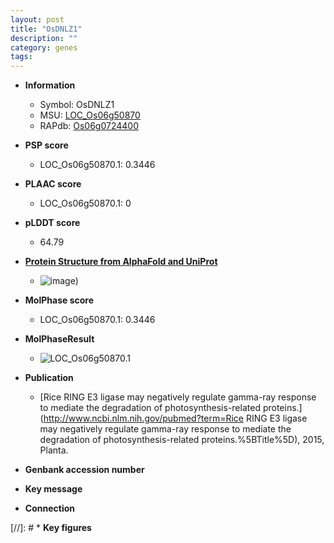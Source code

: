 ```yaml
---
layout: post
title: "OsDNLZ1"
description: ""
category: genes
tags: 
---
```


* **Information**  
    + Symbol: OsDNLZ1  
    + MSU: [LOC_Os06g50870](http://rice.plantbiology.msu.edu/cgi-bin/ORF_infopage.cgi?orf=LOC_Os06g50870)  
    + RAPdb: [Os06g0724400](http://rapdb.dna.affrc.go.jp/viewer/gbrowse_details/irgsp1?name=Os06g0724400)  

* **PSP score**  
    + LOC_Os06g50870.1: 0.3446 

* **PLAAC score**  
    + LOC_Os06g50870.1: 0 

* **pLDDT score**
    + 64.79

* **[Protein Structure from AlphaFold and UniProt](https://www.uniprot.org/uniprotkb/Q5Z992/entry#structure)**
    + ![image](https://ricepsp.github.io/images/Q5/AF-Q5Z992-F1.png))

* **MolPhase score**
    + LOC_Os06g50870.1: 0.3446

* **MolPhaseResult**
    + ![LOC_Os06g50870.1](https://ricepsp.github.io/pictures/LOC_Os06g/LOC_Os06g50870.1.png)

* **Publication**  
    + [Rice RING E3 ligase may negatively regulate gamma-ray response to mediate the degradation of photosynthesis-related proteins.](http://www.ncbi.nlm.nih.gov/pubmed?term=Rice RING E3 ligase may negatively regulate gamma-ray response to mediate the degradation of photosynthesis-related proteins.%5BTitle%5D), 2015, Planta.

* **Genbank accession number**  

* **Key message**  

* **Connection**  

[//]: # * **Key figures**  


